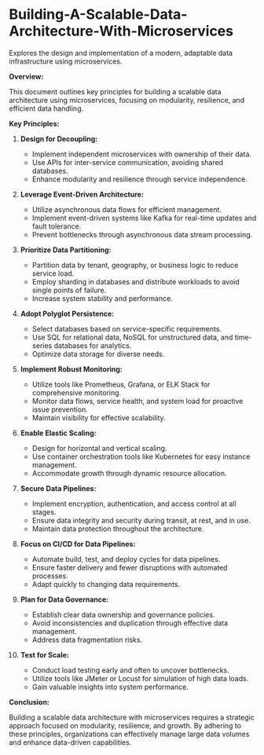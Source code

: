 # Building-A-Scalable-Data-Architecture-With-Microservices
Explores the design and implementation of a modern, adaptable data infrastructure using microservices.


**Overview:**

This document outlines key principles for building a scalable data architecture using microservices, focusing on modularity, resilience, and efficient data handling.

**Key Principles:**

1.  **Design for Decoupling:**
    * Implement independent microservices with ownership of their data.
    * Use APIs for inter-service communication, avoiding shared databases.
    * Enhance modularity and resilience through service independence.

2.  **Leverage Event-Driven Architecture:**
    * Utilize asynchronous data flows for efficient management.
    * Implement event-driven systems like Kafka for real-time updates and fault tolerance.
    * Prevent bottlenecks through asynchronous data stream processing.

3.  **Prioritize Data Partitioning:**
    * Partition data by tenant, geography, or business logic to reduce service load.
    * Employ sharding in databases and distribute workloads to avoid single points of failure.
    * Increase system stability and performance.

4.  **Adopt Polyglot Persistence:**
    * Select databases based on service-specific requirements.
    * Use SQL for relational data, NoSQL for unstructured data, and time-series databases for analytics.
    * Optimize data storage for diverse needs.

5.  **Implement Robust Monitoring:**
    * Utilize tools like Prometheus, Grafana, or ELK Stack for comprehensive monitoring.
    * Monitor data flows, service health, and system load for proactive issue prevention.
    * Maintain visibility for effective scalability.

6.  **Enable Elastic Scaling:**
    * Design for horizontal and vertical scaling.
    * Use container orchestration tools like Kubernetes for easy instance management.
    * Accommodate growth through dynamic resource allocation.

7.  **Secure Data Pipelines:**
    * Implement encryption, authentication, and access control at all stages.
    * Ensure data integrity and security during transit, at rest, and in use.
    * Maintain data protection throughout the architecture.

8.  **Focus on CI/CD for Data Pipelines:**
    * Automate build, test, and deploy cycles for data pipelines.
    * Ensure faster delivery and fewer disruptions with automated processes.
    * Adapt quickly to changing data requirements.

9.  **Plan for Data Governance:**
    * Establish clear data ownership and governance policies.
    * Avoid inconsistencies and duplication through effective data management.
    * Address data fragmentation risks.

10. **Test for Scale:**
    * Conduct load testing early and often to uncover bottlenecks.
    * Utilize tools like JMeter or Locust for simulation of high data loads.
    * Gain valuable insights into system performance.
   
**Conclusion:**

Building a scalable data architecture with microservices requires a strategic approach focused on modularity, resilience, and growth. By adhering to these principles, organizations can effectively manage large data volumes and enhance data-driven capabilities.

